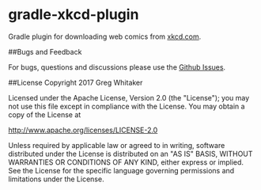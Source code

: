 gradle-xkcd-plugin
===

Gradle plugin for downloading web comics from [xkcd.com](http://xkcd.com).

##Bugs and Feedback

For bugs, questions and discussions please use the [Github Issues](https://github.com/gregwhitaker/gradle-xkcd-plugin/issues).

##License
Copyright 2017 Greg Whitaker

Licensed under the Apache License, Version 2.0 (the "License"); you may not use this file except in compliance with the License. You may obtain a copy of the License at

http://www.apache.org/licenses/LICENSE-2.0

Unless required by applicable law or agreed to in writing, software distributed under the License is distributed on an "AS IS" BASIS, WITHOUT WARRANTIES OR CONDITIONS OF ANY KIND, either express or implied. See the License for the specific language governing permissions and limitations under the License.